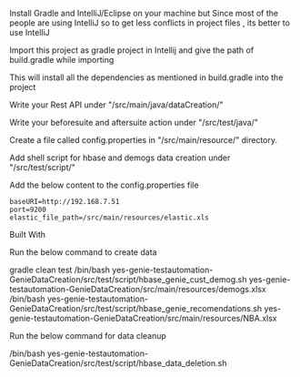 Install Gradle and IntelliJ/Eclipse on your machine but Since most of the people are using IntelliJ so to get less conflicts in project files , its better to use IntelliJ

Import this project as gradle project in Intellij and give the path of build.gradle while importing

This will install all the dependencies as mentioned in build.gradle into the project

Write your Rest API  under "/src/main/java/dataCreation/"

Write your beforesuite and aftersuite action under "/src/test/java/"

Create a file called config.properties in "/src/main/resource/" directory.

Add shell script for hbase and demogs data creation under "/src/test/script/"

Add the below content to the config.properties file

```
baseURI=http://192.168.7.51
port=9200
elastic_file_path=/src/main/resources/elastic.xls
```
Built With


Run the below command to create data


gradle clean test
/bin/bash yes-genie-testautomation-GenieDataCreation/src/test/script/hbase_genie_cust_demog.sh   yes-genie-testautomation-GenieDataCreation/src/main/resources/demogs.xlsx
/bin/bash yes-genie-testautomation-GenieDataCreation/src/test/script/hbase_genie_recomendations.sh yes-genie-testautomation-GenieDataCreation/src/main/resources/NBA.xlsx


Run the below command for data cleanup

/bin/bash yes-genie-testautomation-GenieDataCreation/src/test/script/hbase_data_deletion.sh
